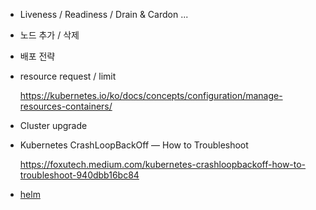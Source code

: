 * Liveness / Readiness / Drain & Cardon ...

* 노드 추가 / 삭제 

* 배포 전략
  
* resource request / limit 

  https://kubernetes.io/ko/docs/concepts/configuration/manage-resources-containers/ 

* Cluster upgrade

* Kubernetes CrashLoopBackOff — How to Troubleshoot

  https://foxutech.medium.com/kubernetes-crashloopbackoff-how-to-troubleshoot-940dbb16bc84
  
* [helm](https://github.com/gnosia93/eks-on-aws/blob/main/tutorial/study-helm.md)
